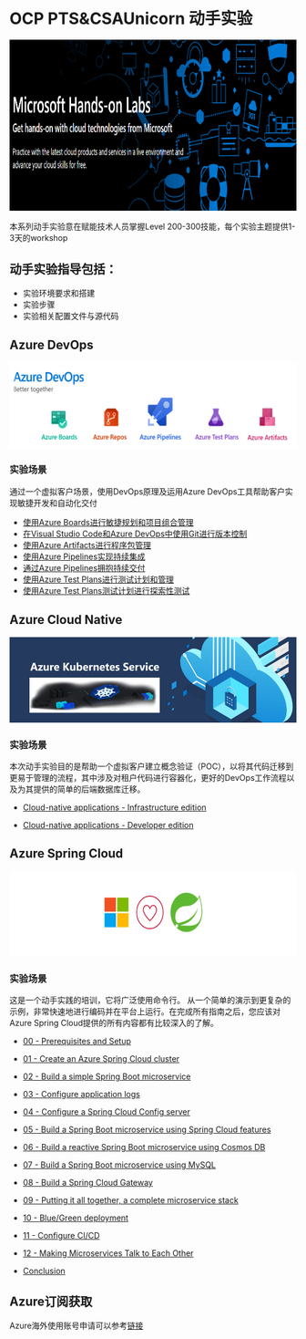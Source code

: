 


# OCP PTS&CSAUnicorn 动手实验

<img width="2000" height="300" src="./images/Microsoft-Hands-On-Labs.png"/>

本系列动手实验意在赋能技术人员掌握Level 200-300技能，每个实验主题提供1-3天的workshop

## 动手实验指导包括：
* 实验环境要求和搭建
* 实验步骤
* 实验相关配置文件与源代码


  
## Azure DevOps

<img width="2000" height="150" src="./images/AzureDevOps.png"/>

### 实验场景
通过一个虚拟客户场景，使用DevOps原理及运用Azure DevOps工具帮助客户实现敏捷开发和自动化交付

- [使用Azure Boards进行敏捷规划和项目组合管理](/OCPPTSCSAHandsonLabs/azuredevopslabs/labs/azuredevops/agile/)
- [在Visual Studio Code和Azure DevOps中使用Git进行版本控制](/OCPPTSCSAHandsonLabs/azuredevopslabs/labs/azuredevops/git/)
- [使用Azure Artifacts进行程序包管理](/OCPPTSCSAHandsonLabs/azuredevopslabs/labs/azuredevops/packagemanagement/)
- [使用Azure Pipelines实现持续集成](/OCPPTSCSAHandsonLabs/azuredevopslabs/labs/azuredevops/continuousintegration/)
- [通过Azure Pipelines拥抱持续交付](/OCPPTSCSAHandsonLabs/azuredevopslabs/labs/azuredevops/yaml/)
- [使用Azure Test Plans进行测试计划和管理](/OCPPTSCSAHandsonLabs/azuredevopslabs/labs/azuredevops/testmanagement/)
- [使用Azure Test Plans测试计划进行探索性测试](/OCPPTSCSAHandsonLabs/azuredevopslabs/labs/azuredevops/exploratorytesting/)





  
## Azure Cloud Native

<img width="2000" height="150" src="./images/AKS.png"/>

###  实验场景
本次动手实验目的是帮助一个虚拟客户建立概念验证（POC），以将其代码迁移到更易于管理的流程，其中涉及对租户代码进行容器化，更好的DevOps工作流程以及为其提供的简单的后端数据库迁移。


- [Cloud-native applications - Infrastructure edition](/OCPPTSCSAHandsonLabs/MCW-Cloud-native-applications/Hands-on%20lab/HOL%20step-by-step%20-%20Cloud-native%20applications%20-%20Infrastructure%20edition.md)

- [Cloud-native applications - Developer edition](/OCPPTSCSAHandsonLabs/MCW-Cloud-native-applications/Hands-on%20lab/HOL%20step-by-step%20-%20Cloud-native%20applications%20-%20Developer%20edition.md)



  
## Azure Spring Cloud

<img width="2000" height="150" src="./images/AzureSpringCloud.png"/>



### 实验场景

这是一个动手实践的培训，它将广泛使用命令行。 从一个简单的演示到更复杂的示例，非常快速地进行编码并在平台上运行。在完成所有指南之后，您应该对Azure Spring Cloud提供的所有内容都有比较深入的了解。



- [00 - Prerequisites and Setup](azure-spring-cloud-training/00-setup-your-environment/README.md)



- [01 - Create an Azure Spring Cloud cluster](azure-spring-cloud-training/01-create-an-azure-spring-cloud-instance/README.md)



- [02 - Build a simple Spring Boot microservice](azure-spring-cloud-training/02-build-a-simple-spring-boot-microservice/README.md)



- [03 - Configure application logs](azure-spring-cloud-training/03-configure-monitoring/README.md)



- [04 - Configure a Spring Cloud Config server](azure-spring-cloud-training/04-configure-a-spring-cloud-config-server/README.md)



- [05 - Build a Spring Boot microservice using Spring Cloud features](azure-spring-cloud-training/05-build-a-spring-boot-microservice-using-spring-cloud-features/README.md)



- [06 - Build a reactive Spring Boot microservice using Cosmos DB](azure-spring-cloud-training/06-build-a-reactive-spring-boot-microservice-using-cosmosdb/README.md)



- [07 - Build a Spring Boot microservice using MySQL](azure-spring-cloud-training/07-build-a-spring-boot-microservice-using-mysql/README.md)


- [08 - Build a Spring Cloud Gateway](azure-spring-cloud-training/08-build-a-spring-cloud-gateway/README.md)



- [09 - Putting it all together, a complete microservice stack](azure-spring-cloud-training/09-putting-it-all-together-a-complete-microservice-stack/README.md)



- [10 - Blue/Green deployment](azure-spring-cloud-training/10-blue-green-deployment/README.md)



- [11 - Configure CI/CD](azure-spring-cloud-training/11-configure-ci-cd/README.md)



- [12 - Making Microservices Talk to Each Other](azure-spring-cloud-training/12-making-microservices-talk-to-each-other/README.md)



- [Conclusion](99-conclusion/README.md)



   
## Azure订阅获取

Azure海外使用账号申请可以参考[链接](http://www.cnblogs.com/meowmeow/p/7773226.html?from=groupmessage&isappinstalled=0)
